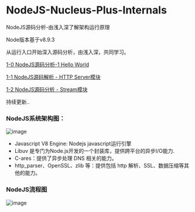# NodeJS-Nucleus-Plus-Internals
NodeJS源码分析-由浅入深了解架构运行原理

Node版本基于v8.9.3 

从运行入口开始深入源码分析，由浅入深，共同学习。


 [1-0 NodeJS源码分析-1 Hello World](https://github.com/fzxa/NodeJS-Nucleus-Plus-Internals/blob/master/chapter1/chapter1-0.md)
 
 [1-1 NodeJS源码解析 - HTTP Server模块](https://github.com/fzxa/NodeJS-Nucleus-Plus-Internals/blob/master/chapter1/chapter1-1.md)
 
 [1-2 NodeJS源码分析 - Stream模块](https://github.com/fzxa/NodeJS-Nucleus-Plus-Internals/blob/master/chapter1/chapter1-2.md)
 
持续更新..
 
### NodeJS系统架构图：
![image](node-system.png)
 - Javascript V8 Engine: Nodejs javascript运行引擎
 - Libuv 是专门为Node.js开发的一个封装库，提供跨平台的异步I/O能力.
 - C-ares：提供了异步处理 DNS 相关的能力。
 - http_parser、OpenSSL、zlib 等：提供包括 http 解析、SSL、数据压缩等其他的能力。
 
### NodeJS流程图
 
 ![image](https://github.com/fzxa/NodeJS-Nucleus-Plus-Internals/blob/master/chapter1/images/node-loop.png)
 

